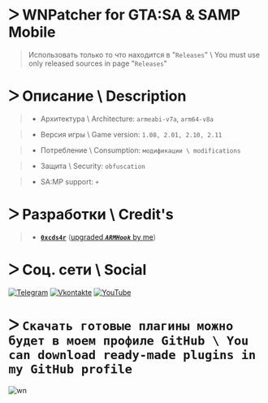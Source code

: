 # ᐳ WNPatcher for GTA:SA & SAMP Mobile
> Использовать только то что находится в "`Releases`" \ You must use only released sources in page "`Releases`"

# ᐳ Описание \ Description
> * Архитектура \ Architecture: `armeabi-v7a`, `arm64-v8a`

> * Версия игры \ Game version: `1.08, 2.01, 2.10, 2.11`

> * Потребление \ Consumption: `модификации \ modifications`

> * Защита \ Security: `obfuscation`

> * SA:MP support: `+`

# ᐳ Разработки \ Credit's
> - [**`0xcds4r`**](https://github.com/0xcds4r) ([upgraded ***`ARMHook`*** by me](https://github.com/0xcds4r/ARMHook))

# ᐳ Соц. сети \ Social
[![Telegram](https://img.shields.io/badge/-Telegram-090909?style=for-the-badge&logo=telegram&logoColor=27A0D9)](https://t.me/weikton_official)
[![Vkontakte](https://img.shields.io/badge/-Vkontakte-090909?style=for-the-badge&logo=Vk&logoColor=4F7DB3)](https://vk.com/weikton)
[![YouTube](https://img.shields.io/badge/-YouTube-090909?style=for-the-badge&logo=YouTube&logoColor=FF0000)](https://www.youtube.com/weikton)

# ᐳ `Скачать готовые плагины можно будет в моем профиле GitHub \ You can download ready-made plugins in my GitHub profile`
![wn](https://i.imgur.com/6lxcLHi.png)
